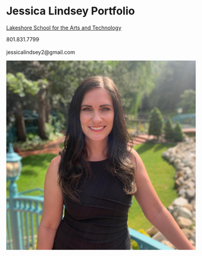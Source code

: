 <html>
  <h1>Jessica Lindsey Portfolio</h1>
  <a href="https://lakeshoreartschool.com">Lakeshore School for the Arts and Technology</a>
  <p>801.831.7799
  </br></br>
  jessicalindsey2@gmail.com</p>
  <img src="./JessBio.jpg"/>
  </html>
